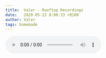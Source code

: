 ```yaml
---
title:  Valer - Rooftop Recordings
date:   2020-05-22 8:00:33 +0100
author: Valer
tags: homemade
---
```

<div class="audio-container ">

<audio controls>
  <source src="https://www.dropbox.com/s/g8mfu17huphyqge/Moosstra%C3%9Fe.m4a?raw=1" type="audio/mpeg">
</audio>

</div>
